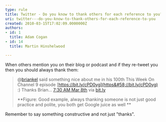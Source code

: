 ```yaml
---
type: rule
title: Twitter - Do you know to thank others for each reference to you?
uri: twitter---do-you-know-to-thank-others-for-each-reference-to-you
created: 2010-03-15T17:02:09.0000000Z
authors:
- id: 1
  title: Adam Cogan
- id: 14
  title: Martin Hinshelwood

---
```


When others mention you on their blog or podcast and if they re-tweet you then you should always thank them:


> @[briankel](http&#58;//twitter.com/briankel) said something nice about me in his 100th This Week On Channel 9 episode        [https://bit.ly/cPD0vg](https&#58;//bit.ly/cPD0vg) :) Thanks Brian...        [7:30 AM Mar 8th](http&#58;//twitter.com/MrHinsh/status/10160987074)       via        [bit.ly](https&#58;//bitly.com/)
> 
> **Figure: Good example, always thanking someone is not just good practice and polite, you both get Google juice as well
>  **


Remember to say something constructive and not just "thanks".

